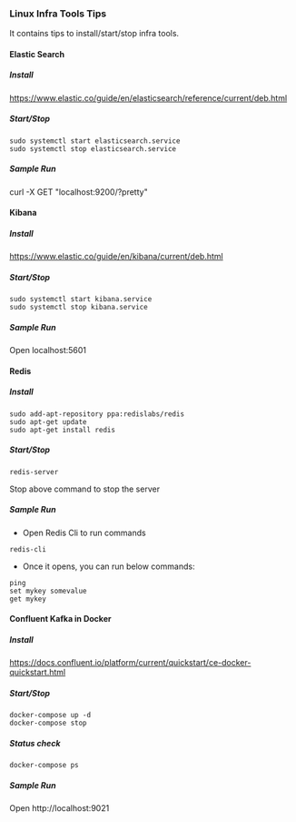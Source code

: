 ### Linux Infra Tools Tips
It contains tips to install/start/stop infra tools.

#### Elastic Search
##### Install
https://www.elastic.co/guide/en/elasticsearch/reference/current/deb.html

##### Start/Stop
````
sudo systemctl start elasticsearch.service
sudo systemctl stop elasticsearch.service
````

##### Sample Run
curl -X GET "localhost:9200/?pretty"

#### Kibana
##### Install
https://www.elastic.co/guide/en/kibana/current/deb.html

##### Start/Stop
````
sudo systemctl start kibana.service
sudo systemctl stop kibana.service
````

##### Sample Run
Open localhost:5601

#### Redis
##### Install
````
sudo add-apt-repository ppa:redislabs/redis
sudo apt-get update
sudo apt-get install redis
````

##### Start/Stop
````
redis-server
````
Stop above command to stop the server

##### Sample Run
- Open Redis Cli to run commands
````
redis-cli
````
- Once it opens, you can run below commands:
````
ping
set mykey somevalue
get mykey
````

#### Confluent Kafka in Docker
##### Install
https://docs.confluent.io/platform/current/quickstart/ce-docker-quickstart.html

##### Start/Stop
````
docker-compose up -d
docker-compose stop
````

##### Status check
````
docker-compose ps
````

##### Sample Run
Open http://localhost:9021